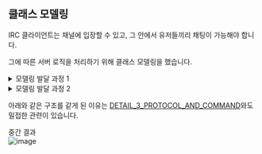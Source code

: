 


## 클래스 모델링

IRC 클라이언트는 채널에 입장할 수 있고, 그 안에서 유저들끼리 채팅이 가능해야 합니다.  

그에 따른 서버 로직을 처리하기 위해 클래스 모델링을 했습니다.  



<details> 
    <summary>모델링 발달 과정 1</summary>

서버 및 다수의 채널과 다수의 유저 포함하기 위해 아래와 같은 구조를 만들었습니다.  

<p align="center">
  <img src="Images/firstModeling.png" width="45%">
  <img src="Images/firstStructure.png" width="45%">
</p>

<br>
<br>

그러나, 이 구조는 유저가 채팅 채널에서 나갔을 때 문제가 됩니다.
유저의 메모리를 어디에 보관해야 합니다. 서버에서 보관해도 되지만, 채널을 조금 더 일반화 시킨다면 더 나은 구조가 되어보입니다.

아래와 같이 Space를 추상화 하여 부모클래스로 만들고, Lobby를 따로 추가했습니다.

채널에서 나가게 되면 Lobby에 입장하게 되고, 기능이 제한됩니다.  

<p align="center">
  <img src="Images/addLobbyDiagram.png" width="45%">
  <img src="Images/addLobby.png" width="45%">
</p>

</details>  

<details> 
    <summary>모델링 발달 과정 2</summary>

아래 왼쪽 그림처럼 유저가 로그인을 시도하려고 합니다.  
이때 패스워드나 올바른 닉네임인지, 중복이 있는지 확인을 해야합니다.  Lobby에서 처리하는 것은 상식적으로 올바르지 않다고 판단했습니다.  

이에 따라 오른쪽 그림처럼 loginSpace를 따로 만들었습니다. 
<p align="center">
  <img src="Images/tryLoginUser.png" width="45%">
  <img src="Images/LoginSpace.png" width="45%">
</p>

이후 필요한 메서드들을 추가했습니다.  


</details>  

아래와 같은 구조를 같게 된 이유는 [DETAIL_3_PROTOCOL_AND_COMMAND](../docs/DETAIL_3_PROTOCOL_AND_COMMAND.md)와도 밀접한 관련이 있습니다.  

중간 결과  
<img width="381" height="202" alt="image" src="https://github.com/IRCServer/docs/Images/midResult.png" />

